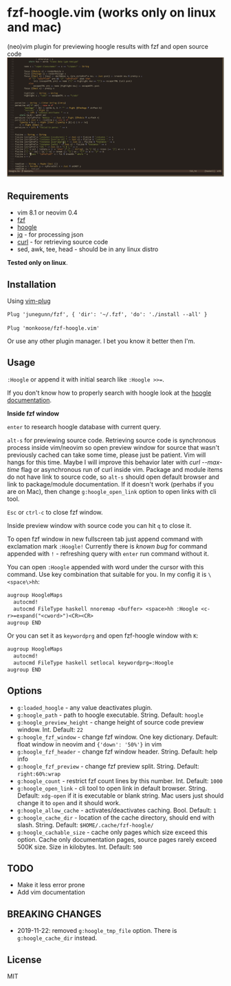 # fzf-hoogle.vim (works only on linux and mac)

(neo)vim plugin for previewing hoogle results with fzf and open source code
![fzf-hoogle.vim in action](https://github.com/monkoose/fzf-hoogle-images/blob/master/fzf-hoogle-action.gif?raw=true)

## Requirements

 - vim 8.1 or neovim 0.4
 - [fzf](https://github.com/stedolan/jq)
 - [hoogle](https://github.com/ndmitchell/hoogle)
 - [jq](https://github.com/stedolan/jq) - for processing json
 - [curl](https://github.com/curl/curl) - for retrieving source code
 - sed, awk, tee, head - should be in any linux distro
 
**Tested only on linux**.

## Installation

Using [vim-plug](https://github.com/junegunn/vim-plug)
```
Plug 'junegunn/fzf', { 'dir': '~/.fzf', 'do': './install --all' }

Plug 'monkoose/fzf-hoogle.vim'
```
Or use any other plugin manager. I bet you know it better then I'm.

## Usage

`:Hoogle` or append it with initial search like `:Hoogle >>=`.

If you don't know how to properly search with hoogle look at the [hoogle documentation](https://github.com/ndmitchell/hoogle#searches).

**Inside fzf window**

`enter` to research hoogle database with current query.

`alt-s` for previewing source code. Retrieving source code is synchronous process inside
vim/neovim so open preview window for source that wasn't previously cached can take some time,
please just be patient. Vim will hangs for this time. Maybe I will improve this behavior later with
*curl --max-time* flag or asynchronous run of curl inside vim.
Package and module items do not have link to source code, so `alt-s` should open default browser
and link to package/module documentation. If it doesn't work (perhabs if you are on Mac), then
change `g:hoogle_open_link` option to open links with cli tool.

`Esc` or `ctrl-c` to close fzf window.


Inside preview window with source code you can hit `q` to close it.

To open fzf window in new fullscreen tab just append command with exclamation mark `:Hoogle!`
Currently there is *known bug* for command appended with `!`  - refreshing query with `enter` run
command without it.

You can open `:Hoogle` appended with word under the cursor with this command. Use key combination that
suitable for you. In my config it is `\<space\>hh`:
```
augroup HoogleMaps
  autocmd!
  autocmd FileType haskell nnoremap <buffer> <space>hh :Hoogle <c-r>=expand("<cword>")<CR><CR>
augroup END
```
Or you can set it as `keywordprg` and open fzf-hoogle window with `K`:
```
augroup HoogleMaps
  autocmd!
  autocmd FileType haskell setlocal keywordprg=:Hoogle
augroup END
```

## Options

 - `g:loaded_hoogle` - any value deactivates plugin.
 - `g:hoogle_path` - path to hoogle executable. String. Default: `hoogle`
 - `g:hoogle_preview_height` - change height of source code preview window. Int. Default: `22`
 - `g:hoogle_fzf_window` - change fzf window. One key dictionary. Default: float window in neovim and `{'down': '50%'}` in vim
 - `g:hoogle_fzf_header` - change fzf window header. String. Default: help info
 - `g:hoogle_fzf_preview` - change fzf preview split. String. Default: `right:60%:wrap`
 - `g:hoogle_count` - restrict fzf count lines by this number. Int. Default: `1000`
 - `g:hoogle_open_link` - cli tool to open link in default browser. String. Default: `xdg-open` if
   it is executable or blank string. Mac users just should change it to `open` and it should work.
 - `g:hoogle_allow_cache` - activates/deactivates caching. Bool. Default: `1`
 - `g:hoogle_cache_dir` - location of the cache directory, should end with slash. String. Default: `$HOME/.cache/fzf-hoogle/`
 - `g:hoogle_cachable_size` - cache only pages which size exceed this option. Cache only
   documentation pages, source pages rarely exceed 500K size. Size in kilobytes.
   Int. Default: `500`


## TODO

 - Make it less error prone
 - Add vim documentation

## BREAKING CHANGES
  - 2019-11-22: removed `g:hoogle_tmp_file` option. There is `g:hoogle_cache_dir` instead.

## License
MIT
